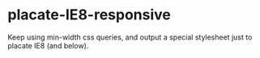 # placate-IE8-responsive
Keep using min-width css queries, and output a special stylesheet just to placate IE8 (and below).
